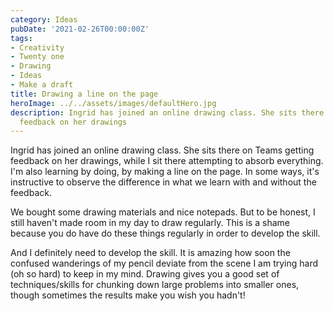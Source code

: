 ```yaml
---
category: Ideas
pubDate: '2021-02-26T00:00:00Z'
tags:
- Creativity
- Twenty one
- Drawing
- Ideas
- Make a draft
title: Drawing a line on the page
heroImage: ../../assets/images/defaultHero.jpg
description: Ingrid has joined an online drawing class. She sits there on Teams getting
  feedback on her drawings
---
```

Ingrid has joined an online drawing class. She sits there on Teams getting feedback on her drawings, while I sit there attempting to absorb everything. I'm also learning by doing, by making a line on the page. In some ways, it's instructive to observe the difference in what we learn with and without the feedback.

We bought some drawing materials and nice notepads. But to be honest, I still haven't made room in my day to draw regularly. This is a shame because you do have do these things regularly in order to develop the skill.

And I definitely need to develop the skill. It is amazing how soon the confused wanderings of my pencil deviate from the scene I am trying hard (oh so hard) to keep in my mind. Drawing gives you a good set of techniques/skills for chunking down large problems into smaller ones, though sometimes the results make you wish you hadn't!